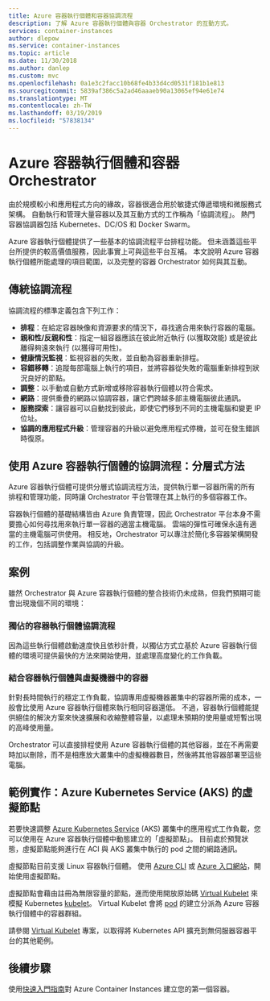 ```yaml
---
title: Azure 容器執行個體和容器協調流程
description: 了解 Azure 容器執行個體與容器 Orchestrator 的互動方式。
services: container-instances
author: dlepow
ms.service: container-instances
ms.topic: article
ms.date: 11/30/2018
ms.author: danlep
ms.custom: mvc
ms.openlocfilehash: 0a1e3c2facc10b68fe4b33d4cd0531f181b1e813
ms.sourcegitcommit: 5839af386c5a2ad46aaaeb90a13065ef94e61e74
ms.translationtype: MT
ms.contentlocale: zh-TW
ms.lasthandoff: 03/19/2019
ms.locfileid: "57838134"
---
```

# <a name="azure-container-instances-and-container-orchestrators"></a>Azure 容器執行個體和容器 Orchestrator

由於規模較小和應用程式方向的緣故，容器很適合用於敏捷式傳遞環境和微服務式架構。 自動執行和管理大量容器以及其互動方式的工作稱為「協調流程」。 熱門容器協調器包括 Kubernetes、DC/OS 和 Docker Swarm。

Azure 容器執行個體提供了一些基本的協調流程平台排程功能。 但未涵蓋這些平台所提供的較高價值服務，因此事實上可與這些平台互補。 本文說明 Azure 容器執行個體所能處理的項目範圍，以及完整的容器 Orchestrator 如何與其互動。

## <a name="traditional-orchestration"></a>傳統協調流程

協調流程的標準定義包含下列工作：

- **排程**：在給定容器映像和資源要求的情況下，尋找適合用來執行容器的電腦。
- **親和性/反親和性**：指定一組容器應該在彼此附近執行 (以獲取效能) 或是彼此離得夠遠來執行 (以獲得可用性)。
- **健康情況監視**：監視容器的失敗，並自動為容器重新排程。
- **容錯移轉**：追蹤每部電腦上執行的項目，並將容器從失敗的電腦重新排程到狀況良好的節點。
- **調整**：以手動或自動方式新增或移除容器執行個體以符合需求。
- **網路**：提供重疊的網路以協調容器，讓它們跨越多部主機電腦彼此通訊。
- **服務探索**：讓容器可以自動找到彼此，即使它們移到不同的主機電腦和變更 IP 位址。
- **協調的應用程式升級**：管理容器的升級以避免應用程式停機，並可在發生錯誤時復原。

## <a name="orchestration-with-azure-container-instances-a-layered-approach"></a>使用 Azure 容器執行個體的協調流程：分層式方法

Azure 容器執行個體可提供分層式協調流程方法，提供執行單一容器所需的所有排程和管理功能，同時讓 Orchestrator 平台管理在其上執行的多個容器工作。

容器執行個體的基礎結構皆由 Azure 負責管理，因此 Orchestrator 平台本身不需要擔心如何尋找用來執行單一容器的適當主機電腦。 雲端的彈性可確保永遠有適當的主機電腦可供使用。 相反地，Orchestrator 可以專注於簡化多容器架構開發的工作，包括調整作業與協調的升級。

## <a name="scenarios"></a>案例

雖然 Orchestrator 與 Azure 容器執行個體的整合技術仍未成熟，但我們預期可能會出現幾個不同的環境：

### <a name="orchestration-of-container-instances-exclusively"></a>獨佔的容器執行個體協調流程

因為這些執行個體啟動速度快且依秒計費，以獨佔方式立基於 Azure 容器執行個體的環境可提供最快的方法來開始使用，並處理高度變化的工作負載。

### <a name="combination-of-container-instances-and-containers-in-virtual-machines"></a>結合容器執行個體與虛擬機器中的容器

針對長時間執行的穩定工作負載，協調專用虛擬機器叢集中的容器所需的成本，一般會比使用 Azure 容器執行個體來執行相同容器還低。 不過，容器執行個體能提供絕佳的解決方案來快速擴展和收縮整體容量，以處理未預期的使用量或短暫出現的高峰使用量。

Orchestrator 可以直接排程使用 Azure 容器執行個體的其他容器，並在不再需要時加以刪除，而不是相應放大叢集中的虛擬機器數目，然後將其他容器部署至這些電腦。

## <a name="sample-implementation-virtual-nodes-for-azure-kubernetes-service-aks"></a>範例實作：Azure Kubernetes Service (AKS) 的虛擬節點

若要快速調整 [Azure Kubernetes Service](../aks/intro-kubernetes.md) (AKS) 叢集中的應用程式工作負載，您可以使用在 Azure 容器執行個體中動態建立的「虛擬節點」。 目前處於預覽狀態，虛擬節點能夠進行在 ACI 與 AKS 叢集中執行的 pod 之間的網路通訊。 

虛擬節點目前支援 Linux 容器執行個體。 使用 [Azure CLI](https://go.microsoft.com/fwlink/?linkid=2047538) 或 [Azure 入口網站](https://go.microsoft.com/fwlink/?linkid=2047545)，開始使用虛擬節點。

虛擬節點會藉由註冊為無限容量的節點，進而使用開放原始碼 [Virtual Kubelet][aci-connector-k8s] 來模擬 Kubernetes [kubelet][kubelet-doc]。 Virtual Kubelet 會將 [pod][pod-doc] 的建立分派為 Azure 容器執行個體中的容器群組。

請參閱 [Virtual Kubelet](https://github.com/virtual-kubelet/virtual-kubelet) 專案，以取得將 Kubernetes API 擴充到無伺服器容器平台的其他範例。

## <a name="next-steps"></a>後續步驟

使用[快速入門指南](container-instances-quickstart.md)對 Azure Container Instances 建立您的第一個容器。

<!-- IMAGES -->

<!-- LINKS -->
[aci-connector-k8s]: https://github.com/virtual-kubelet/virtual-kubelet/tree/master/providers/azure
[kubelet-doc]: https://kubernetes.io/docs/admin/kubelet/
[pod-doc]: https://kubernetes.io/docs/concepts/workloads/pods/pod/
